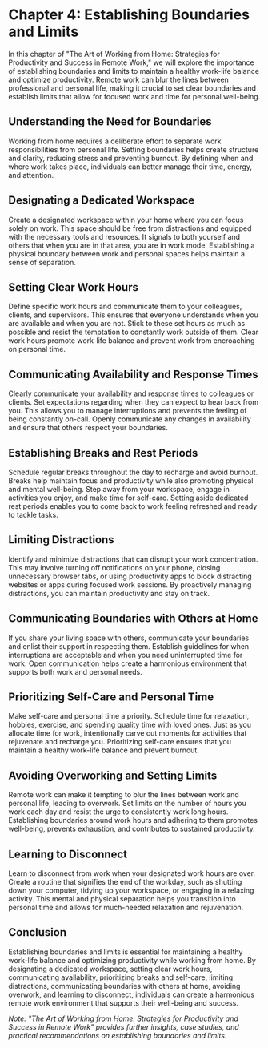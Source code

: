 Chapter 4: Establishing Boundaries and Limits
=============================================

In this chapter of "The Art of Working from Home: Strategies for Productivity and Success in Remote Work," we will explore the importance of establishing boundaries and limits to maintain a healthy work-life balance and optimize productivity. Remote work can blur the lines between professional and personal life, making it crucial to set clear boundaries and establish limits that allow for focused work and time for personal well-being.

Understanding the Need for Boundaries
-------------------------------------

Working from home requires a deliberate effort to separate work responsibilities from personal life. Setting boundaries helps create structure and clarity, reducing stress and preventing burnout. By defining when and where work takes place, individuals can better manage their time, energy, and attention.

Designating a Dedicated Workspace
---------------------------------

Create a designated workspace within your home where you can focus solely on work. This space should be free from distractions and equipped with the necessary tools and resources. It signals to both yourself and others that when you are in that area, you are in work mode. Establishing a physical boundary between work and personal spaces helps maintain a sense of separation.

Setting Clear Work Hours
------------------------

Define specific work hours and communicate them to your colleagues, clients, and supervisors. This ensures that everyone understands when you are available and when you are not. Stick to these set hours as much as possible and resist the temptation to constantly work outside of them. Clear work hours promote work-life balance and prevent work from encroaching on personal time.

Communicating Availability and Response Times
---------------------------------------------

Clearly communicate your availability and response times to colleagues or clients. Set expectations regarding when they can expect to hear back from you. This allows you to manage interruptions and prevents the feeling of being constantly on-call. Openly communicate any changes in availability and ensure that others respect your boundaries.

Establishing Breaks and Rest Periods
------------------------------------

Schedule regular breaks throughout the day to recharge and avoid burnout. Breaks help maintain focus and productivity while also promoting physical and mental well-being. Step away from your workspace, engage in activities you enjoy, and make time for self-care. Setting aside dedicated rest periods enables you to come back to work feeling refreshed and ready to tackle tasks.

Limiting Distractions
---------------------

Identify and minimize distractions that can disrupt your work concentration. This may involve turning off notifications on your phone, closing unnecessary browser tabs, or using productivity apps to block distracting websites or apps during focused work sessions. By proactively managing distractions, you can maintain productivity and stay on track.

Communicating Boundaries with Others at Home
--------------------------------------------

If you share your living space with others, communicate your boundaries and enlist their support in respecting them. Establish guidelines for when interruptions are acceptable and when you need uninterrupted time for work. Open communication helps create a harmonious environment that supports both work and personal needs.

Prioritizing Self-Care and Personal Time
----------------------------------------

Make self-care and personal time a priority. Schedule time for relaxation, hobbies, exercise, and spending quality time with loved ones. Just as you allocate time for work, intentionally carve out moments for activities that rejuvenate and recharge you. Prioritizing self-care ensures that you maintain a healthy work-life balance and prevent burnout.

Avoiding Overworking and Setting Limits
---------------------------------------

Remote work can make it tempting to blur the lines between work and personal life, leading to overwork. Set limits on the number of hours you work each day and resist the urge to consistently work long hours. Establishing boundaries around work hours and adhering to them promotes well-being, prevents exhaustion, and contributes to sustained productivity.

Learning to Disconnect
----------------------

Learn to disconnect from work when your designated work hours are over. Create a routine that signifies the end of the workday, such as shutting down your computer, tidying up your workspace, or engaging in a relaxing activity. This mental and physical separation helps you transition into personal time and allows for much-needed relaxation and rejuvenation.

Conclusion
----------

Establishing boundaries and limits is essential for maintaining a healthy work-life balance and optimizing productivity while working from home. By designating a dedicated workspace, setting clear work hours, communicating availability, prioritizing breaks and self-care, limiting distractions, communicating boundaries with others at home, avoiding overwork, and learning to disconnect, individuals can create a harmonious remote work environment that supports their well-being and success.

*Note: "The Art of Working from Home: Strategies for Productivity and Success in Remote Work" provides further insights, case studies, and practical recommendations on establishing boundaries and limits.*
